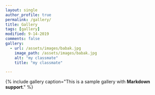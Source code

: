 ```yaml
---
layout: single
author_profile: true
permalink: /gallery/
title: Gallery
tags: [gallery]
modified: 9-14-2019
comments: false
gallery:
  - url: /assets/images/babak.jpg
    image_path: /assets/images/babak.jpg
    alt: "my classmate"
    title: "my classmate"

---
```


{% include gallery caption="This is a sample gallery with **Markdown support**." %}

